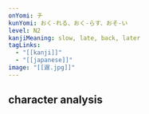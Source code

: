 ```yaml
---
onYomi: チ
kunYomi: おく-れる、おく-らす、おそ-い
level: N2
kanjiMeaning: slow, late, back, later
tagLinks:
  - "[[kanji]]"
  - "[[japanese]]"
image: "[[遅.jpg]]"
---
```

## character analysis